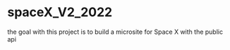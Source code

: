# spaceX_V2_2022
the goal with this project is to build a microsite for Space X with the public api
